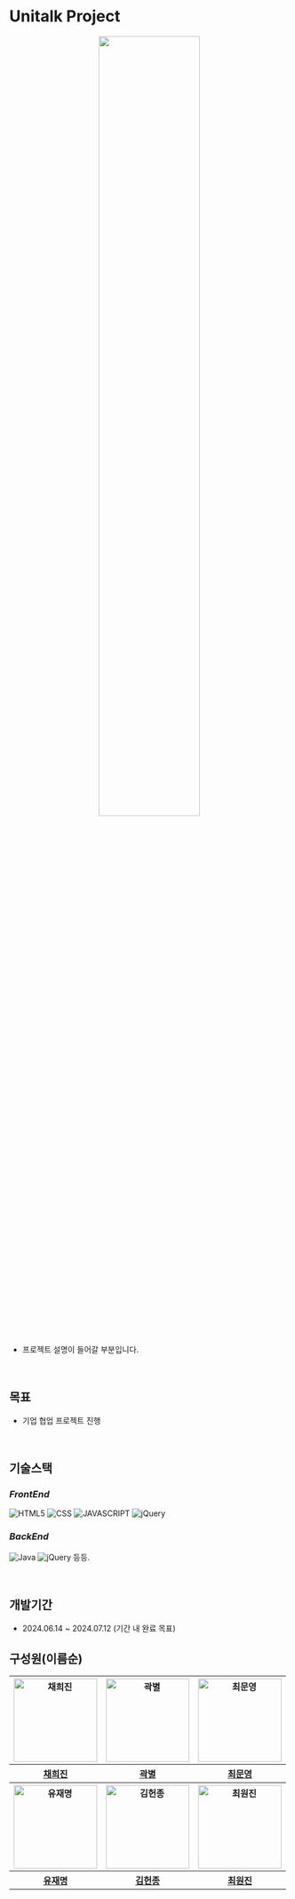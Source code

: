 # Unitalk Project

<p align ="center"><img src="" width = 60%></p>

- 프로젝트 설명이 들어갈 부분입니다.  

</br>

## 목표

- 기업 협업 프로젝트 진행

</br>

## 기술스택

### ***FrontEnd***
![HTML5](https://img.shields.io/static/v1?style=for-the-badge&color=E34F26&message=HTML5&logo=HTML5&logoColor=white&label=)
![CSS](https://img.shields.io/static/v1?style=for-the-badge&color=1572B6&message=CSS&logo=CSS3&logoColor=white&label=)
![JAVASCRIPT](https://img.shields.io/static/v1?style=for-the-badge&color=F7DF1E&message=JAVASCRIPT&logo=JavaScript&logoColor=white&label=)
![jQuery](https://img.shields.io/static/v1?style=for-the-badge&color=F7DF1E&message=jQuery&logo=jQuery&logoColor=white&label=)


### ***BackEnd***
![Java](https://img.shields.io/badge/java-007396?style=for-the-badge&logo=java&logoColor=white)
![jQuery](https://img.shields.io/static/v1?style=for-the-badge&color=F7DF1E&message=Oracle&logo=Oracle&logoColor=white&label=)
등등.

</br>

## 개발기간
- 2024.06.14 ~ 2024.07.12 (기간 내 완료 목표)

## 구성원(이름순)

<table>
	<tbody>
		<tr>
			<th><img width="150px" src="https://github.com/HeegeneChae.png" alt="채희진"/></th>
			<th><img width="150px" src="https://github.com/star-kw.png" alt="곽별"/></th>
			<th><img width="150px" src="https://github.com/Ramambo.png" alt="최문영"/></th>
		</tr>
		<tr>
			<th><a href="https://github.com/HeegeneChae" target="_blank">채희진</a></th>
			<th><a href="https://github.com/star-kw" target="_blank">곽별</a></th>
			<th><a href="https://github.com/Ramambo" target="_blank">최문영</a></th>
		</tr>
		<tr>
			<th><img width="150px" src="https://github.com/Jamie-Nestor90.png" alt="유재명"/></th>
			<th><img width="150px" src="https://github.com/RbCream.png" alt="김헌종"/></th>
			<th><img width="150px" src="https://github.com/JinyDev95.png" alt="최원진"/></th>
		</tr>
		<tr>
			<th><a href="https://github.com/Jamie-Nestor90" target="_blank">유재명</a></th>
			<th><a href="https://github.com/RbCream" target="_blank">김헌종</a></th>
			<th><a href="https://github.com/JinyDev95" target="_blank">최원진</a></th>
		</tr>
	</tbody>
</table>
